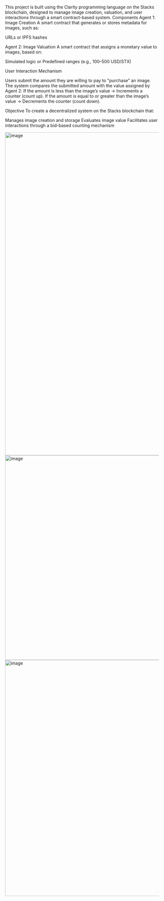
This project is built using the Clarity programming language on the Stacks blockchain, designed to manage image creation, valuation, and user interactions through a smart contract-based system.
Components
Agent 1: Image Creation
A smart contract that generates or stores metadata for images, such as:

URLs or
IPFS hashes

Agent 2: Image Valuation
A smart contract that assigns a monetary value to images, based on:

Simulated logic or
Predefined ranges (e.g., 100–500 USD/STX)

User Interaction Mechanism

Users submit the amount they are willing to pay to "purchase" an image.
The system compares the submitted amount with the value assigned by Agent 2:
If the amount is less than the image’s value → Increments a counter (count up).
If the amount is equal to or greater than the image’s value → Decrements the counter (count down).



Objective
To create a decentralized system on the Stacks blockchain that:

Manages image creation and storage
Evaluates image value
Facilitates user interactions through a bid-based counting mechanism


<img width="3024" height="1056" alt="image" src="https://github.com/user-attachments/assets/138a43f6-2d0c-465e-be6b-dc9e4fbe44ee" />
<img width="2900" height="669" alt="image" src="https://github.com/user-attachments/assets/6c8b0379-15df-46f8-b8d9-189d842c9bc4" />
<img width="2839" height="772" alt="image" src="https://github.com/user-attachments/assets/dc8269bc-6a34-4bd5-985e-93ac101f6037" />
